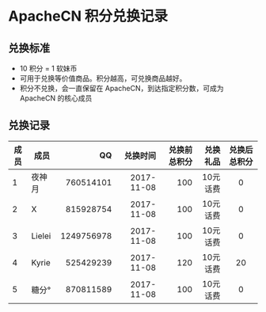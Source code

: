 # ApacheCN 积分兑换记录

## 兑换标准

* 10 积分 = 1 软妹币
* 可用于兑换等价值商品。积分越高，可兑换商品越好。
* 积分不兑换，会一直保留在 ApacheCN，到达指定积分数，可成为 ApacheCN 的核心成员

## 兑换记录

| 成员 | 成员           | QQ             |   兑换时间  | 兑换前总积分|    兑换礼品    |  兑换后总积分  |
| --- | ---------      | -----:         |      -----:|      -----:|     -----:    |        :----: |
|  1  | 夜神月          | 760514101      |  2017-11-08|    100     |   10元话费    |      0        |
|  2  | X              | 815928754      |  2017-11-08|    100     |   10元话费     |      0        |
|  3  | Lielei         | 1249756978     |  2017-11-08|    100     |   10元话费     |      0        |
|  4  | Kyrie          | 525429239      |  2017-11-08|    120     |   10元话费     |      20       |
|  5  | 糖分°          | 870811589      |  2017-11-08|    100     |   10元话费     |      0        |